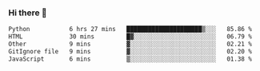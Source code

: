 ### Hi there 👋

<!--START_SECTION:waka-->

```txt
Python           6 hrs 27 mins   █████████████████████▒░░░   85.86 %
HTML             30 mins         █▓░░░░░░░░░░░░░░░░░░░░░░░   06.79 %
Other            9 mins          ▓░░░░░░░░░░░░░░░░░░░░░░░░   02.21 %
GitIgnore file   9 mins          ▓░░░░░░░░░░░░░░░░░░░░░░░░   02.20 %
JavaScript       6 mins          ▒░░░░░░░░░░░░░░░░░░░░░░░░   01.38 %
```

<!--END_SECTION:waka-->


<!--
**AnkelMauCastillo/AnkelMauCastillo** is a ✨ _special_ ✨ repository because its `README.md` (this file) appears on your GitHub profile.

Here are some ideas to get you started:

- 🔭 I’m currently working on ...
- 🌱 I’m currently learning ...
- 👯 I’m looking to collaborate on ...
- 🤔 I’m looking for help with ...
- 💬 Ask me about ...
- 📫 How to reach me: ...
- 😄 Pronouns: ...
- ⚡ Fun fact: ...
-->
